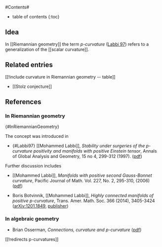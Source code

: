 
#Contents#
* table of contents
{:toc}

## Idea

In [[Riemannian geometry]] the term _$p$-curvature_ ([Labbi 97](#Labbi97)) refers to a generalization of the [[scalar curvature]].

## Related entries

[[!include curvature in Riemannian geometry -- table]] 

* [[Stolz conjecture]]

## References


### In Riemannian geometry
 {#InRiemannianGeometry}


The concept was introduced in 

* {#Labbi97} [[Mohammed Labbi]], _Stability under surgeries of the $p$-curvature positivity and manifolds with positive Einstein tensor_, Annals of Global Analysis and Geometry, 15 no 4, 299-312 (1997). ([pdf](http://streaming.ictp.trieste.it/preprints/P/96/097.pdf))

Further discussion includes

* [[Mohammed Labbi]], _Manifolds with positive second Gauss-Bonnet curvature_, Pacific Journal of Math. Vol. 227, No. 2, 295-310, (2006) ([pdf](http://msp.org/pjm/2006/227-2/pjm-v227-n2-p04-s.pdf))


* Boris Botvinnik, [[Mohammed Labbi]], _Highly connected manifolds of positive $p$-curvature_, Trans. Amer. Math. Soc. 366 (2014), 3405-3424 ([arXiv:1201.1849](http://arxiv.org/abs/1201.1849), [publisher](http://www.ams.org/journals/tran/2014-366-07/S0002-9947-2014-05939-4/))

### In algebraic geometry

* Brian Osserman, _Connections, curvature and $p$-curvature_ ([pdf](https://www.math.ucdavis.edu/~osserman/math/connections.pdf))


[[!redirects p-curvatures]]